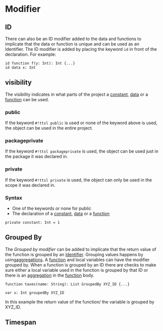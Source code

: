 # Modifier

## ID

There can also be an ID modifier added to the data and functions to implicate that the data or function is unique and can be used as an Identifier. The ID modifier is added by placing the keyword `id` in front of the declaration. For example:

```ttsl
id function f(y: Int): Int {...}
id data x: Int
```

## visibility

The visibility indicates in what parts of the project a [constant][Constants], [data][Data] or a [function][Functions] can be used.

### public

If the keyword `#!ttsl public` is used or none of the keyword above is used, the object can be used in the entire project.

### packageprivate

If the keyword `#!ttsl packageprivate` is used, the object can be used just in the package it was declared in.

### private

If the keyword `#!ttsl private` is used, the object can only be used in the scope it was declared in.

### Syntax

- One of the keywords or none for public
- The declaration of a [constant][Constants], [data][Data] or a [function][Functions]

```ttsl
private constant: Int = 1
```

## Grouped By

The _Grouped by modifier_ can be added to implicate that the return value of the function is grouped by an [Identifier](#id). Grouping values happens by using[aggregations][Aggregation]. A [function][Functions] and local variables can have the modifier grouped by. When a function is grouped by an ID there are checks to make sure either a local variable used in the function is grouped by that ID or there is an [aggregation][Aggregation] in the [function][Functions] body.

```ttsl
function taxes(name: String): List GroupedBy XYZ_ID {...}

var x: Int groupedBy XYZ_ID
```

In this example the return value of the function/ the variable is grouped by XYZ_ID.

## Timespan




[Constants]:constants.md
[Data]:data.md
[Functions]:functions.md
[Aggregation]: aggregations.md
